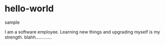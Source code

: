 # hello-world
sample

I am a software employee. Learning new things and upgrading myself is my strength.
blahh.............
